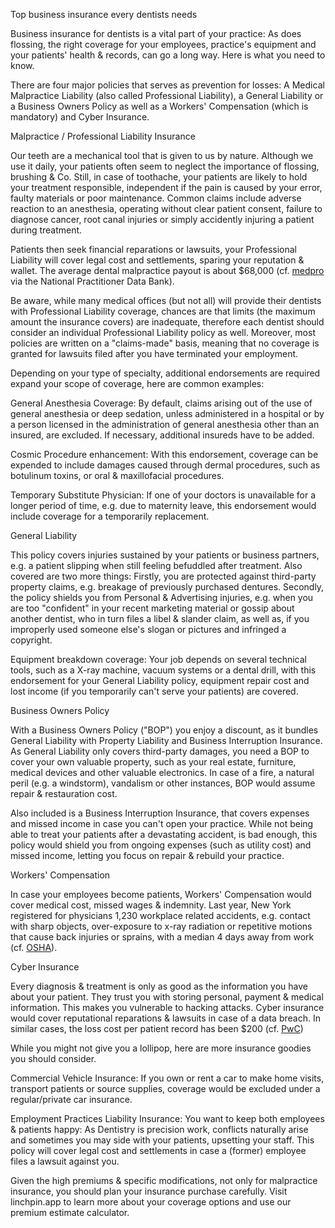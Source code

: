 Top business insurance every dentists needs

Business insurance for dentists is a vital part of your practice: As does flossing, the right coverage for your employees, practice&#39;s equipment and your patients&#39; health &amp; records, can go a long way. Here is what you need to know.

There are four major policies that serves as prevention for losses: A Medical Malpractice Liability (also called Professional Liability), a General Liability or a Business Owners Policy as well as a Workers&#39; Compensation (which is mandatory) and Cyber Insurance.

Malpractice / Professional Liability Insurance

Our teeth are a mechanical tool that is given to us by nature. Although we use it daily, your patients often seem to neglect the importance of flossing, brushing &amp; Co. Still, in case of toothache, your patients are likely to hold your treatment responsible, independent if the pain is caused by your error, faulty materials or poor maintenance. Common claims include adverse reaction to an anesthesia, operating without clear patient consent, failure to diagnose cancer, root canal injuries or simply accidently injuring a patient during treatment.

Patients then seek financial reparations or lawsuits, your Professional Liability will cover legal cost and settlements, sparing your reputation &amp; wallet. The average dental malpractice payout is about $68,000 (cf. [medpro](https://www.medpro.com/documents/10502/10739/DDS+Student+Handbook.pdf) via the National Practitioner Data Bank).

Be aware, while many medical offices (but not all) will provide their dentists with Professional Liability coverage, chances are that limits (the maximum amount the insurance covers) are inadequate, therefore each dentist should consider an individual Professional Liability policy as well. Moreover, most policies are written on a &quot;claims-made&quot; basis, meaning that no coverage is granted for lawsuits filed after you have terminated your employment.

Depending on your type of specialty, additional endorsements are required expand your scope of coverage, here are common examples:

General Anesthesia Coverage: By default, claims arising out of the use of general anesthesia or deep sedation, unless administered in a hospital or by a person licensed in the administration of general anesthesia other than an insured, are excluded. If necessary, additional insureds have to be added.

Cosmic Procedure enhancement: With this endorsement, coverage can be expended to include damages caused through dermal procedures, such as botulinum toxins, or oral &amp; maxillofacial procedures.

Temporary Substitute Physician: If one of your doctors is unavailable for a longer period of time, e.g. due to maternity leave, this endorsement would include coverage for a temporarily replacement.

General Liability

This policy covers injuries sustained by your patients or business partners, e.g. a patient slipping when still feeling befuddled after treatment. Also covered are two more things: Firstly, you are protected against third-party property claims, e.g. breakage of previously purchased dentures. Secondly, the policy shields you from Personal &amp; Advertising injuries, e.g. when you are too &quot;confident&quot; in your recent marketing material or gossip about another dentist, who in turn files a libel &amp; slander claim, as well as, if you improperly used someone else&#39;s slogan or pictures and infringed a copyright.

Equipment breakdown coverage: Your job depends on several technical tools, such as a X-ray machine, vacuum systems or a dental drill, with this endorsement for your General Liability policy, equipment repair cost and lost income (if you temporarily can&#39;t serve your patients) are covered.

Business Owners Policy

With a Business Owners Policy (&quot;BOP&quot;) you enjoy a discount, as it bundles General Liability with Property Liability and Business Interruption Insurance. As General Liability only covers third-party damages, you need a BOP to cover your own valuable property, such as your real estate, furniture, medical devices and other valuable electronics. In case of a fire, a natural peril (e.g. a windstorm), vandalism or other instances, BOP would assume repair &amp; restauration cost.

Also included is a Business Interruption Insurance, that covers expenses and missed income in case you can&#39;t open your practice. While not being able to treat your patients after a devastating accident, is bad enough, this policy would shield you from ongoing expenses (such as utility cost) and missed income, letting you focus on repair &amp; rebuild your practice.

Workers&#39; Compensation

In case your employees become patients, Workers&#39; Compensation would cover medical cost, missed wages &amp; indemnity. Last year, New York registered for physicians 1,230 workplace related accidents, e.g. contact with sharp objects, over-exposure to x-ray radiation or repetitive motions that cause back injuries or sprains, with a median 4 days away from work (cf. [OSHA](https://www.osha.gov/oshstats/work.html)).

Cyber Insurance

Every diagnosis &amp; treatment is only as good as the information you have about your patient. They trust you with storing personal, payment &amp; medical information. This makes you vulnerable to hacking attacks. Cyber insurance would cover reputational reparations &amp; lawsuits in case of a data breach. In similar cases, the loss cost per patient record has been $200 (cf. [PwC](https://www.forbes.com/sites/stevemorgan/2016/05/13/list-of-the-5-most-cyber-attacked-industries/#59b5f72c715e))

While you might not give you a lollipop, here are more insurance goodies you should consider.

Commercial Vehicle Insurance: If you own or rent a car to make home visits, transport patients or source supplies, coverage would be excluded under a regular/private car insurance.

Employment Practices Liability Insurance: You want to keep both employees &amp; patients happy: As Dentistry is precision work, conflicts naturally arise and sometimes you may side with your patients, upsetting your staff. This policy will cover legal cost and settlements in case a (former) employee files a lawsuit against you.

Given the high premiums &amp; specific modifications, not only for malpractice insurance, you should plan your insurance purchase carefully. Visit linchpin.app to learn more about your coverage options and use our premium estimate calculator.